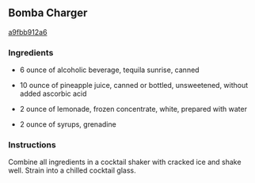 ## Bomba Charger

[a9fbb912a6](http://www.foodandwine.com/recipes/bomba-charger)

### Ingredients

 - 6 ounce of alcoholic beverage, tequila sunrise, canned

 - 10 ounce of pineapple juice, canned or bottled, unsweetened, without added ascorbic acid

 - 2 ounce of lemonade, frozen concentrate, white, prepared with water

 - 2 ounce of syrups, grenadine

### Instructions

Combine all ingredients in a cocktail shaker with cracked ice and shake well. Strain into a chilled cocktail glass.